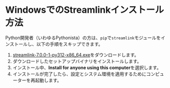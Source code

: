 # WindowsでのStreamlinkインストール方法

Python開発者（いわゆるPythonista）の方は、`pip`で`streamlink`モジュールをインストールし、以下の手順をスキップできます。

1. [streamlink-7.0.0-1-py312-x86_64.exe](https://github.com/streamlink/windows-builds/releases/download/7.0.0-1/streamlink-7.0.0-1-py312-x86_64.exe)をダウンロードします。
2. ダウンロードしたセットアップバイナリをインストールします。
3. インストール中、**Install for anyone using this computer**を選択します。
4. インストールが完了したら、設定とシステム環境を適用するためにコンピューターを再起動します。
